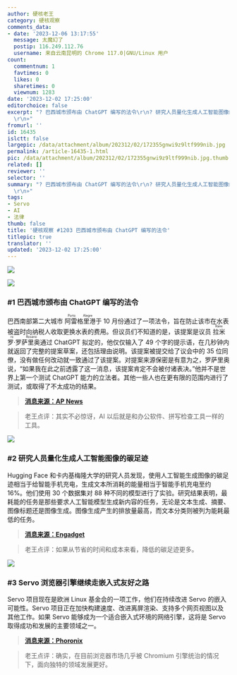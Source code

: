 ```yaml
---
author: 硬核老王
category: 硬核观察
comments_data:
- date: '2023-12-06 13:17:55'
  message: 太魔幻了
  postip: 116.249.112.76
  username: 来自云南昆明的 Chrome 117.0|GNU/Linux 用户
count:
  commentnum: 1
  favtimes: 0
  likes: 0
  sharetimes: 0
  viewnum: 1283
date: '2023-12-02 17:25:00'
editorchoice: false
excerpt: "? 巴西城市颁布由 ChatGPT 编写的法令\r\n? 研究人员量化生成人工智能图像的碳足迹\r\n? Servo 浏览器引擎继续走嵌入式友好之路\r\n»
  \r\n»"
fromurl: ''
id: 16435
islctt: false
largepic: /data/attachment/album/202312/02/172355gnwi9z9ltf999nib.jpg
permalink: /article-16435-1.html
pic: /data/attachment/album/202312/02/172355gnwi9z9ltf999nib.jpg.thumb.jpg
related: []
reviewer: ''
selector: ''
summary: "? 巴西城市颁布由 ChatGPT 编写的法令\r\n? 研究人员量化生成人工智能图像的碳足迹\r\n? Servo 浏览器引擎继续走嵌入式友好之路\r\n»
  \r\n»"
tags:
- Servo
- AI
- 法律
thumb: false
title: '硬核观察 #1203 巴西城市颁布由 ChatGPT 编写的法令'
titlepic: true
translator: ''
updated: '2023-12-02 17:25:00'
---
```


![](/data/attachment/album/202312/02/172355gnwi9z9ltf999nib.jpg)


![](/data/attachment/album/202312/02/172404zt7ffltfkzzfmvm7.png)


### #1 巴西城市颁布由 ChatGPT 编写的法令


巴西南部第二大城市 <ruby> 阿雷格里港 <rt>  Porto Alegre </rt></ruby> 于 10 月份通过了一项法令，旨在防止该市在水表被盗时向纳税人收取更换水表的费用。但议员们不知道的是，该提案是议员 <ruby> 拉米罗·罗萨里奥 <rt>  Ramiro Rosário </rt></ruby> 通过 ChatGPT 拟定的，他仅仅输入了 49 个字的提示语，在几秒钟内就返回了完整的提案草案，还包括理由说明。该提案被提交给了议会中的 35 位同僚，没有做任何改动就一致通过了该提案。对提案来源保密是有意为之，罗萨里奥说，“如果我在此之前透露了这一消息，该提案肯定不会被付诸表决。”他并不是世界上第一个测试 ChatGPT 能力的立法者。其他一些人也在更有限的范围内进行了测试，或取得了不太成功的结果。



> 
> **[消息来源：AP News](https://apnews.com/article/brazil-artificial-intelligence-porto-alegre-5afd1240afe7b6ac202bb0bbc45e08d4)**
> 
> 
> 



> 
> 老王点评：其实不必惊讶，AI 以后就是和办公软件、拼写检查工具一样的工具。
> 
> 
> 


![](/data/attachment/album/202312/02/172425gjnrotjqqtljirve.png)


### #2 研究人员量化生成人工智能图像的碳足迹


Hugging Face 和卡内基梅隆大学的研究人员发现，使用人工智能生成图像的碳足迹相当于给智能手机充电，生成文本所消耗的能量相当于智能手机充电至约 16%。他们使用 30 个数据集对 88 种不同的模型进行了实验。研究结果表明，最耗能的任务是那些要求人工智能模型生成新内容的任务，无论是文本生成、摘要、图像标题还是图像生成。图像生成产生的排放量最高，而文本分类则被列为能耗最低的任务。



> 
> **[消息来源：Engadget](https://www.engadget.com/researchers-quantify-the-carbon-footprint-of-generating-ai-images-173538174.html?src=rss)**
> 
> 
> 



> 
> 老王点评：如果从节省的时间和成本来看，降低的碳足迹更多。
> 
> 
> 


![](/data/attachment/album/202312/02/172442kleb98tseasstdi8.png)


### #3 Servo 浏览器引擎继续走嵌入式友好之路


Servo 项目现在是欧洲 Linux 基金会的一项工作，他们在持续改进 Servo 的嵌入可能性。Servo 项目正在加快构建速度、改进离屏渲染、支持多个网页视图以及其他工作。如果 Servo 能够成为一个适合嵌入式环境的网络引擎，这将是 Servo 取得成功和发展的主要领域之一。



> 
> **[消息来源：Phoronix](https://www.phoronix.com/news/Servo-November-2023)**
> 
> 
> 



> 
> 老王点评：确实，在目前浏览器市场几乎被 Chromium 引擎统治的情况下，面向独特的领域发展更好。
> 
> 
>